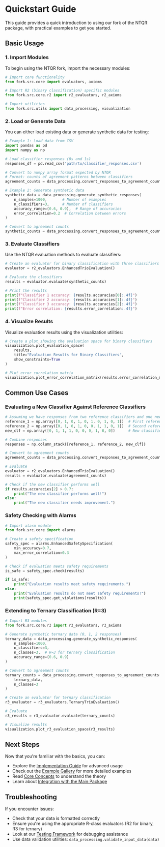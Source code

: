 # Quickstart Guide

This guide provides a quick introduction to using our fork of the NTQR package, with practical examples to get you started.

## Basic Usage

### 1. Import Modules

To begin using the NTQR fork, import the necessary modules:

```python
# Import core functionality
from fork.src.core import evaluators, axioms

# Import R2 (binary classification) specific modules
from fork.src.core.r2 import r2_evaluators, r2_axioms

# Import utilities
from fork.src.utils import data_processing, visualization
```

### 2. Load or Generate Data

You can either load existing data or generate synthetic data for testing:

```python
# Example 1: Load data from CSV
import pandas as pd
import numpy as np

# Load classifier responses (0s and 1s)
responses_df = pd.read_csv('path/to/classifier_responses.csv')

# Convert to numpy array format expected by NTQR
# Format: counts of agreement patterns between classifiers
agreement_counts = data_processing.convert_responses_to_agreement_counts(responses_df)

# Example 2: Generate synthetic data
synthetic_data = data_processing.generate_synthetic_responses(
    n_samples=1000,       # Number of examples 
    n_classifiers=3,      # Number of classifiers
    accuracy_range=(0.6, 0.9),  # Range of accuracies
    error_correlation=0.2  # Correlation between errors
)

# Convert to agreement counts
synthetic_counts = data_processing.convert_responses_to_agreement_counts(synthetic_data)
```

### 3. Evaluate Classifiers

Use the NTQR evaluation methods to evaluate classifiers:

```python
# Create an evaluator for binary classification with three classifiers
evaluator = r2_evaluators.EnhancedTrioEvaluation()

# Evaluate the classifiers
results = evaluator.evaluate(synthetic_counts)

# Print the results
print(f"Classifier 1 accuracy: {results.accuracies[0]:.4f}")
print(f"Classifier 2 accuracy: {results.accuracies[1]:.4f}")
print(f"Classifier 3 accuracy: {results.accuracies[2]:.4f}")
print(f"Error correlation: {results.error_correlation:.4f}")
```

### 4. Visualize Results

Visualize evaluation results using the visualization utilities:

```python
# Create a plot showing the evaluation space for binary classifiers
visualization.plot_evaluation_space(
    results,
    title="Evaluation Results for Binary Classifiers",
    show_constraints=True
)

# Plot error correlation matrix
visualization.plot_error_correlation_matrix(results.error_correlation_matrix)
```

## Common Use Cases

### Evaluating a New Classifier Against Reference Classifiers

```python
# Assuming we have responses from two reference classifiers and one new classifier
reference_1 = np.array([0, 1, 0, 1, 0, 1, 0, 1, 0, 1])  # First reference classifier
reference_2 = np.array([0, 1, 0, 1, 0, 0, 1, 1, 0, 1])  # Second reference classifier
new_clf = np.array([0, 1, 1, 1, 0, 0, 0, 1, 0, 0])      # New classifier

# Combine responses
responses = np.column_stack([reference_1, reference_2, new_clf])

# Convert to agreement counts
agreement_counts = data_processing.convert_responses_to_agreement_counts(responses)

# Evaluate
evaluator = r2_evaluators.EnhancedTrioEvaluation()
results = evaluator.evaluate(agreement_counts)

# Check if the new classifier performs well
if results.accuracies[2] > 0.7:
    print("The new classifier performs well!")
else:
    print("The new classifier needs improvement.")
```

### Safety Checking with Alarms

```python
# Import alarm module
from fork.src.core import alarms

# Create a safety specification
safety_spec = alarms.EnhancedSafetySpecification(
    min_accuracy=0.7,
    max_error_correlation=0.3
)

# Check if evaluation meets safety requirements
is_safe = safety_spec.check(results)

if is_safe:
    print("Evaluation results meet safety requirements.")
else:
    print("Evaluation results do not meet safety requirements!")
    print(safety_spec.get_violations(results))
```

### Extending to Ternary Classification (R=3)

```python
# Import R3 modules
from fork.src.core.r3 import r3_evaluators, r3_axioms

# Generate synthetic ternary data (0, 1, 2 responses)
ternary_data = data_processing.generate_synthetic_responses(
    n_samples=1000,
    n_classifiers=3,
    n_classes=3,  # R=3 for ternary classification
    accuracy_range=(0.6, 0.9)
)

# Convert to agreement counts
ternary_counts = data_processing.convert_responses_to_agreement_counts(
    ternary_data, 
    n_classes=3
)

# Create an evaluator for ternary classification
r3_evaluator = r3_evaluators.TernaryTrioEvaluation()

# Evaluate
r3_results = r3_evaluator.evaluate(ternary_counts)

# Visualize results
visualization.plot_r3_evaluation_space(r3_results)
```

## Next Steps

Now that you're familiar with the basics, you can:

- Explore the [Implementation Guide](implementation_guide.md) for advanced usage
- Check out the [Example Gallery](examples.md) for more detailed examples
- Read [Core Concepts](../analytical/core_concepts.md) to understand the theory
- Learn about [Integration with the Main Package](integration_with_main_package.md)

## Troubleshooting

If you encounter issues:

- Check that your data is formatted correctly
- Ensure you're using the appropriate R-class evaluators (R2 for binary, R3 for ternary)
- Look at our [Testing Framework](testing_framework.md) for debugging assistance
- Use data validation utilities: `data_processing.validate_input_data(data)` 
